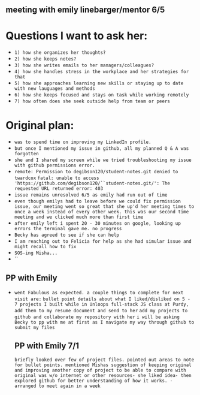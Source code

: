 ## meeting with emily linebarger/mentor 6/5

# Questions I want to ask her:

- `1) how she organizes her thoughts?`
- `2) how she keeps notes?`
- `3) how she writes emails to her managers/colleagues?`
- `4) how she handles stress in the workplace and her strategies for that`
- `5) how she approaches learning new skills or staying up to date with new lauguages and methods`
- `6) how she keeps focused and stays on task while working remotely`
- `7) how often does she seek outside help from team or peers`

# Original plan:

- `was to spend time on improving my LinkedIn profile.`
- `but once I mentioned my issue in github, all my planned Q & A was forgotten`
- `she and I shared my screen while we tried troubleshooting my issue with github permissions error.`
- `remote: Permission to degibson120/student-notes.git denied to twardcox`
  ` fatal: unable to access 'https://github.com/degibson120/``student-notes.git/': The requested URL returned error: 403 `
- `issue remains unresolved 6/5 as emily had run out of time`
- `even though emilys had to leave before we could fix permission issue, our meeting went so great that she up'd her meeting times to once a week instead of every other week. this was our second time meeting and we clicked much more than first time`
- `after emily left i spent 20 - 30 minutes on google, looking up errors the terminal gave me. no progress`
- `Becky has agreed to see if she can help`
- `I am reaching out to Felicia for help as she had simular issue and might recall how to fix`
- `SOS-ing Misha...`
- ``

## PP with Emily

- `went Fabulous as expected. a couple things to complete for next visit are:`
  `bullet point details about what I liked/disliked on 5 - 7 projects I built while in Unloops full-stack JS class at Purdy, add them to my resume document and send to her`
  `add my projects to github and collaborate my repository with her`
  `i will be asking Becky to pp with me at first as I navigate my way through github to submit my files`

  ## PP with Emily 7/1

  `briefly looked over few of project files. pointed out areas to note for bullet points. mentioned Mishas suggestion of keeping original and improving another copy of project to be able to compare with original was w/o internet or other resources- she liked idea- then explored github for better understanding of how it works. - arranged to meet again in a week`
